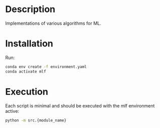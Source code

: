 # Description

Implementations of various algorithms for ML.

# Installation

Run:

```bash
conda env create -f environment.yaml
conda activate mlf
```

# Execution

Each script is minimal and should be executed with the mlf environment active:

```bash
python -m src.{module_name}
```
